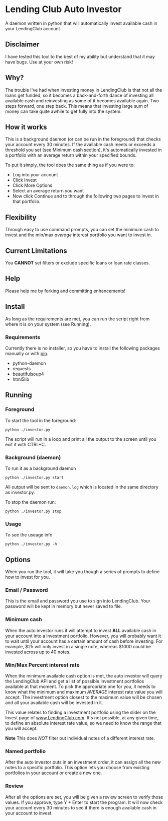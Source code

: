 Lending Club Auto Investor
=======================

A daemon written in python that will automatically invest available cash in your LendingClub account.

Disclaimer
--------------------
I have tested this tool to the best of my ability but understand that it may have bugs. Use at your own risk!

Why?
--------------------
The trouble I've had when investing money in LendingClub is that not all the loans get funded, so it becomes a back-and-forth dance of investing all available cash and reinvesting as some of it becomes available again. Two steps forward, one step back. This means that investing large sum of money can take quite awhile to get fully into the system.

How it works
--------------------
This is a background daemon (or can be run in the foreground) that checks your account every 30 minutes. If the available cash meets or exceeds a threshold you set (see Minimum cash section), it's automatically invested in a portfolio with an average return within your specified bounds.

To put it simply, the tool does the same thing as if you were to:
 * Log into your account
 * Click Invest
 * Click More Options
 * Select an average return you want
 * Now click Continue and to through the following two pages to invest in that portfolio.


Flexibility
--------------------
Through easy to use command prompts, you can set the minimum cash to invest and the min/max *average* interest portfolio you want to invest in. 

Current Limitations
--------------------
You **CANNOT** set filters or exclude specific loans or loan rate classes.

Help
--------------------
Please help me by forking and committing enhancements!

Install
--------------------
As long as the requirements are met, you can run the script right from where it is on your system (see Running).

### Requirements
Currently there is no installer, so you have to install the following packages manually or with [pip](https://pypi.python.org/pypi/pip).
 * python-daemon
 * requests
 * beautifulsoup4
 * html5lib

Running
--------------------

### Foreground
To start the tool in the foreground:

    python ./investor.py

The script will run in a loop and print all the output to the screen until you exit it with CTRL+C.

### Background (daemon)
To run it as a background daemon

    python ./investor.py start

All output will be sent to `daemon.log` which is located in the same directory as investor.py.

To stop the daemon run:

    python ./investor.py stop

### Usage
To see the useage info

    python ./investor.py -h


Options
--------------------
When you run the tool, it will take you though a series of prompts to define how to invest for you.

### Email / Password
This is the email and password you use to sign into LendingClub. Your password will be kept in memory but never saved to file.

### Minimum cash
When the auto investor runs it will attempt to invest **ALL** available cash in your account into a investment portfolio. However, you will probably want it to wait until your account has a certain amount of cash before investing. For example, $25 will only invest in a single note, whereas $1000 could be invested across up to 40 notes.

### Min/Max Percent interest rate
When the minimum available cash option is met, the auto investor will query the LendingClub API and get a list of possible investment portfolios available at that moment. To pick the appropriate one for you, it needs to know what the minimum and maximum *AVERAGE* interest rate value you will accept. The investment option closest to the maximum value will be chosen and all your available cash will be invested in it.

This value relates to finding a investment portfolio using the slider on the Invest page of www.LendingClub.com. It's not possible, at any given time, to define an absolute interest rate value, so we need to know the range that you will accept.

**Note** This does *NOT* filter out individual notes of a different interest rate.

### Named portfolio
After the auto investor puts in an investment order, it can assign all the new notes to a specific portfolio. This option lets you choose from existing portfolios in your account or create a new one.

### Review
After all the options are set, you will be given a review screen to verify those values. If you approve, type Y + Enter to start the program. It will now check your account every 30 minutes to see if there is enough available cash in your account to invest.



